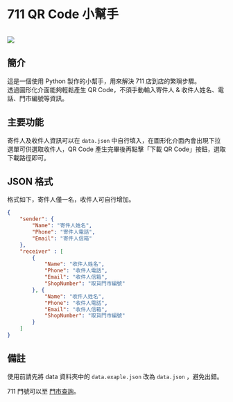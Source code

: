 # 711 QR Code 小幫手

<img src="https://img.shields.io/badge/-Python-3776AB?logo=python&logoColor=white&logoWidth=24" alt=""/> 

![](https://i.imgur.com/IIRu4yy.jpg)

## 簡介

這是一個使用 Python 製作的小幫手，用來解決 711 店到店的繁瑣步驟。<br>
透過圖形化介面能夠輕鬆產生 QR Code，不須手動輸入寄件人 & 收件人姓名、電話、門市編號等資訊。

## 主要功能

寄件人及收件人資訊可以在 `data.json` 中自行填入，在圖形化介面內會出現下拉選單可供選取收件人，QR Code 產生完畢後再點擊「下載 QR Code」按鈕，選取下載路徑即可。

## JSON 格式

格式如下，寄件人僅一名，收件人可自行增加。

```json
{
    "sender": {
        "Name": "寄件人姓名", 
        "Phone": "寄件人電話", 
        "Email": "寄件人信箱"
    },
    "receiver" : [
        {
            "Name": "收件人姓名", 
            "Phone": "收件人電話", 
            "Email": "收件人信箱",
            "ShopNumber": "取貨門市編號"
        }, {
            "Name": "收件人姓名", 
            "Phone": "收件人電話", 
            "Email": "收件人信箱",
            "ShopNumber": "取貨門市編號"
        }
    ]
}
```

## 備註

使用前請先將 data 資料夾中的 `data.exaple.json` 改為 `data.json` ，避免出錯。

711 門號可以至 [門市查詢](https://emap.pcsc.com.tw/)。
